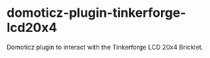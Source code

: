 # domoticz-plugin-tinkerforge-lcd20x4
Domoticz plugin to interact with the Tinkerforge LCD 20x4 Bricklet.
